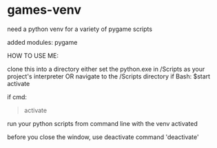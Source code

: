 # games-venv
need a python venv for a variety of pygame scripts

added modules:
pygame

HOW TO USE ME:

clone this into a directory
either set the python.exe in /Scripts as your project's interpreter
OR
navigate to the /Scripts directory
if Bash:
  $start activate
  
if cmd:
  >activate
  
  run your python scripts from command line with the venv activated
  
  before you close the window, use deactivate command 'deactivate'
  
